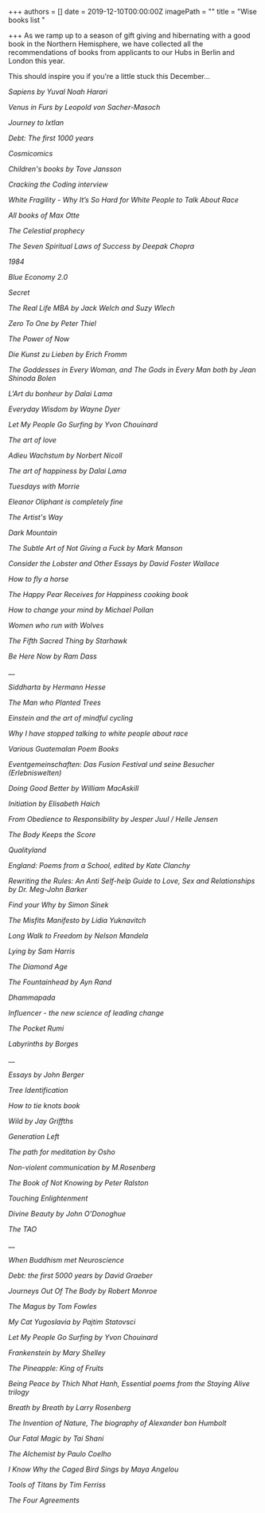 +++
authors = []
date = 2019-12-10T00:00:00Z
imagePath = ""
title = "Wise books list "

+++
As we ramp up to a season of gift giving and hibernating with a good book in the Northern Hemisphere, we have collected all the recommendations of books from applicants to our Hubs in Berlin and London this year.

This should inspire you if you're a little stuck this December...

_Sapiens by Yuval Noah Harari_

_Venus in Furs by Leopold von Sacher-Masoch_

_Journey to Ixtlan_

_Debt: The first 1000 years_

_Cosmicomics_

_Children's books by Tove Jansson_

_Cracking the Coding interview_

_White Fragility - Why It’s So Hard for White People to Talk About Race_

_All books of Max Otte_

_The Celestial prophecy_

_The Seven Spiritual Laws of Success by Deepak Chopra_

_1984_

_Blue Economy 2.0_

_Secret_

_The Real Life MBA by Jack Welch and Suzy Wlech_

_Zero To One by Peter Thiel_

_The Power of Now_

_Die Kunst zu Lieben by Erich Fromm_

_The Goddesses in Every Woman, and The Gods in Every Man both by Jean Shinoda Bolen_

_L'Art du bonheur by Dalai Lama_ 

_Everyday Wisdom by Wayne Dyer_

_Let My People Go Surfing by Yvon Chouinard_

_The art of love_

_Adieu Wachstum by Norbert Nicoll_

_The art of happiness by Dalai Lama_

_Tuesdays with Morrie_

_Eleanor Oliphant is completely fine_

_The Artist's Way_

_Dark Mountain_

_The Subtle Art of Not Giving a Fuck by Mark Manson_

_Consider the Lobster and Other Essays by David Foster Wallace_

_How to fly a horse_

_The Happy Pear Receives for Happiness cooking book_

_How to change your mind by Michael Pollan_

_Women who run with Wolves_

_The Fifth Sacred Thing by Starhawk_

_Be Here Now by Ram Dass_

__

_Siddharta by Hermann Hesse_  

_The Man who Planted Trees_

_Einstein and the art of mindful cycling_

_Why I have stopped talking to white people about race_

_Various Guatemalan Poem Books_

_Eventgemeinschaften: Das Fusion Festival und seine Besucher (Erlebniswelten)_

_Doing Good Better by William MacAskill_

_Initiation by Elisabeth Haich_

_From Obedience to Responsibility by Jesper Juul / Helle Jensen_

_The Body Keeps the Score_

_Qualityland_

_England: Poems from a School, edited by Kate Clanchy_

_Rewriting the Rules: An Anti Self-help Guide to Love, Sex and Relationships by Dr. Meg-John Barker_

_Find your Why by Simon Sinek_

_The Misfits Manifesto by Lidia Yuknavitch_

_Long Walk to Freedom by Nelson Mandela_

_Lying by Sam Harris_

_The Diamond Age_

_The Fountainhead by Ayn Rand_

_Dhammapada_

_Influencer - the new science of leading change_

_The Pocket Rumi_

_Labyrinths by Borges_

__

_Essays by John Berger_

_Tree Identification_

_How to tie knots book_

_Wild by Jay Griffths_

_Generation Left_

_The path for meditation by Osho_

_Non-violent communication by M.Rosenberg_

_The Book of Not Knowing by Peter Ralston_

_Touching Enlightenment_

_Divine Beauty by John O’Donoghue_

_The TAO_

__

_When Buddhism met Neuroscience_

_Debt: the first 5000 years by David Graeber_

_Journeys Out Of The Body by Robert Monroe_

_The Magus by Tom Fowles_

_My Cat Yugoslavia by Pajtim Statovsci_

_Let My People Go Surfing by Yvon Chouinard_

_Frankenstein by Mary Shelley_

_The Pineapple: King of Fruits_

_Being Peace by Thich Nhat Hanh, Essential poems from the Staying Alive trilogy_

_Breath by Breath by Larry Rosenberg_

_The Invention of Nature, The biography of Alexander bon Humbolt_

_Our Fatal Magic by Tai Shani_

_The Alchemist by Paulo Coelho_

_I Know Why the Caged Bird Sings by Maya Angelou_

_Tools of Titans by Tim Ferriss_

_The Four Agreements_